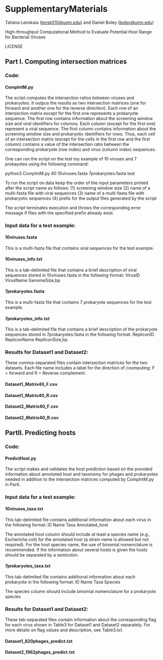 # SupplementaryMaterials

Tatiana Lenskaia (lensk010@umn.edu) and Daniel Boley (boley@umn.edu)

High-throughput Computational Method to Evaluate Potential Host Range for Bacterial Viruses

LICENSE

## Part I. Computing intersection matrices

### Code:
#### CompIntM.py
The script computes the intersection ratios between viruses and prokaryotes. It outpus the results as two intersection matrices (one for forward and another one for the reverse direction). Each row of an intersection matrix except for the first one represents a prokaryote sequence. The first row contains information about the screening window size and viral identifiers for columns. Each column (except for the first one) represent a viral sequence. The first column contains information about the screening window size and prokaryotic identifiers for rows. Thus, each cell of an intersection matrix (except for the cells in the first row and the first column) contains a value of the intersection ratio between the corresponding prokaryote (row index) and virus (column index) sequences.

One can run the script on the test toy example of 10 viruses and 7 prokayotes using the following command:

python3    CompIntM.py    40    10viruses.fasta    7prokaryotes.fasta     test

To run the script on data keep the order of the input parameters printed after the script name as follows:
(1) screening window size
(2) name of a multi-fasta file with viral sequences
(3) name of a multi-fasta file with prokaryotic sequences
(4) prefix for the output files generated by the script 

The script terminates execution and throws the corresponding error message if files with the specified prefix already exist.

### Input data for a test example:
#### 10viruses.fasta

This is a multi-fasta file that contains viral sequences for the test example.

#### 10viruses_info.txt

This is a tab-delimited file that contains a brief description of viral sequences stored in 10viruses.fasta in the following format: VirusID  VirusName GenomeSize,bp

#### 7prokaryotes.fasta

This is a multi-fasta file that contains 7 prokaryote sequences for the test example.

#### 7prokaryotes_info.txt

This is a tab-delimited file that contains a brief description of the prokaryote sequences stored in 7prokaryotes.fasta in the following format: RepliconID RepliconName  RepliconSize,bp

### Results for Dataset1 and Dataset2:
These comma-separated files contain intersection matrices for the two datasets. 
Each file name includes a label for the direction of coomputing: F = forward and R = Reverse complement.
#### Dataset1_Matrix40_F.csv
#### Dataset1_Matrix40_R.csv
#### Dataset2_Matrix40_F.csv
#### Dataset2_Matrix40_R.csv

## PartII. Predicting hosts

### Code:
#### PredictHost.py
The script makes and validates the host prediction based on the provided information about annotated host and taxonomy for phages and prokaryotes needed in addition to the intersection matrices computed by CompIntM.py in PartI.

### Input data for a test example:
#### 10viruses_taxa.txt
This tab-delimited file contains additional information about each virus in the following format:
ID	Name	Taxa	Annotated_host

The annotated host column should include at least a species name (e.g., Eschericha coli) for the annotated host (a strain name is allowed but not required). For the host species name, the use of binomial nomenclature is recommended. If the information about several hosts is given the hosts should be separated by a semicolon.

#### 7prokaryotes_taxa.txt
This tab-delimited file contains additional information about each prokaryote in the following format:
ID	Name	Taxa	Species

The species column should include binomial nomenclature for a prokaryote species

### Results for Dataset1 and Dataset2:
These tab-separated files contain information about the corresponding flag for each virus shown in Table3
for Dataset1 and Dataset2 separately. For more details on flag values and description, see Table3.txt.
#### Dataset1_820phages_predict.txt
#### Dataset2_1962phages_predict.txt


